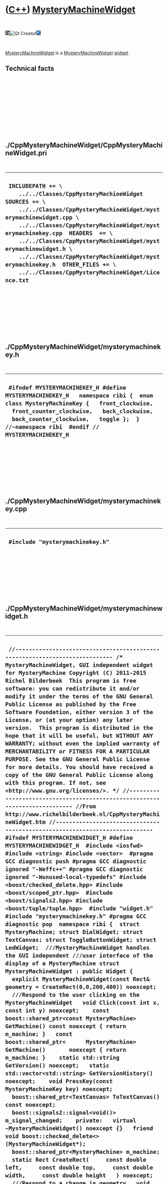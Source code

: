 
 

 

 

 

 

([C++](Cpp.md)) [MysteryMachineWidget](CppMysteryMachineWidget.md)
====================================================================

 

![STL](PicStl.png)![Qt
Creator](PicQtCreator.png)![Lubuntu](PicLubuntu.png)

 

[MysteryMachineWidget](CppMysteryMachineWidget.md) is a
[MysteryMachineWidget](CppMysteryMachineWidget.md)
[widget](CppWidget.md).

Technical facts
---------------

 

 

 

 

 

 

./CppMysteryMachineWidget/CppMysteryMachineWidget.pri
-----------------------------------------------------

 

  ------------------------------------------------------------------------------------------------------------------------------------------------------------------------------------------------------------------------------------------------------------------------------------------------------------------------------------------------------------------------------------------------------------------------------------------
  ` INCLUDEPATH += \     ../../Classes/CppMysteryMachineWidget  SOURCES += \     ../../Classes/CppMysteryMachineWidget/mysterymachinewidget.cpp \     ../../Classes/CppMysteryMachineWidget/mysterymachinekey.cpp  HEADERS  += \     ../../Classes/CppMysteryMachineWidget/mysterymachinewidget.h \     ../../Classes/CppMysteryMachineWidget/mysterymachinekey.h  OTHER_FILES += \     ../../Classes/CppMysteryMachineWidget/Licence.txt`
  ------------------------------------------------------------------------------------------------------------------------------------------------------------------------------------------------------------------------------------------------------------------------------------------------------------------------------------------------------------------------------------------------------------------------------------------

 

 

 

 

 

./CppMysteryMachineWidget/mysterymachinekey.h
---------------------------------------------

 

  -------------------------------------------------------------------------------------------------------------------------------------------------------------------------------------------------------------------------------------------------------------------------
  ` #ifndef MYSTERYMACHINEKEY_H #define MYSTERYMACHINEKEY_H   namespace ribi {  enum class MysteryMachineKey {   front_clockwise,   front_counter_clockwise,   back_clockwise,   back_counter_clockwise,   toggle };  } //~namespace ribi  #endif // MYSTERYMACHINEKEY_H`
  -------------------------------------------------------------------------------------------------------------------------------------------------------------------------------------------------------------------------------------------------------------------------

 

 

 

 

 

./CppMysteryMachineWidget/mysterymachinekey.cpp
-----------------------------------------------

 

  -----------------------------------
  ` #include "mysterymachinekey.h"`
  -----------------------------------

 

 

 

 

 

./CppMysteryMachineWidget/mysterymachinewidget.h
------------------------------------------------

 

  -----------------------------------------------------------------------------------------------------------------------------------------------------------------------------------------------------------------------------------------------------------------------------------------------------------------------------------------------------------------------------------------------------------------------------------------------------------------------------------------------------------------------------------------------------------------------------------------------------------------------------------------------------------------------------------------------------------------------------------------------------------------------------------------------------------------------------------------------------------------------------------------------------------------------------------------------------------------------------------------------------------------------------------------------------------------------------------------------------------------------------------------------------------------------------------------------------------------------------------------------------------------------------------------------------------------------------------------------------------------------------------------------------------------------------------------------------------------------------------------------------------------------------------------------------------------------------------------------------------------------------------------------------------------------------------------------------------------------------------------------------------------------------------------------------------------------------------------------------------------------------------------------------------------------------------------------------------------------------------------------------------------------------------------------------------------------------------------------------------------------------------------------------------------------------------------------------------------------------------------------------------------------------------------------------------------------------------------------------------------------------------------------------------------------------------------------------------------------------------------------------------------------------------------------------------------------------------------------------------------------------------------------------------------------------------------------------------------------------------------------------------------------------------------------------------------------------------------------------------------------------------------------------------------------------------------------------------------------------------------------------------------------------------------------------------------------------------------------------------------------------------------------------------------------------------------------------------------------------------------
  ` //--------------------------------------------------------------------------- /* MysteryMachineWidget, GUI independent widget for MysteryMachine Copyright (C) 2011-2015 Richel Bilderbeek  This program is free software: you can redistribute it and/or modify it under the terms of the GNU General Public License as published by the Free Software Foundation, either version 3 of the License, or (at your option) any later version.  This program is distributed in the hope that it will be useful, but WITHOUT ANY WARRANTY; without even the implied warranty of MERCHANTABILITY or FITNESS FOR A PARTICULAR PURPOSE. See the GNU General Public License for more details. You should have received a copy of the GNU General Public License along with this program. If not, see <http://www.gnu.org/licenses/>. */ //--------------------------------------------------------------------------- //From http://www.richelbilderbeek.nl/CppMysteryMachineWidget.htm //--------------------------------------------------------------------------- #ifndef MYSTERYMACHINEWIDGET_H #define MYSTERYMACHINEWIDGET_H  #include <iosfwd> #include <string> #include <vector>  #pragma GCC diagnostic push #pragma GCC diagnostic ignored "-Weffc++" #pragma GCC diagnostic ignored "-Wunused-local-typedefs" #include <boost/checked_delete.hpp> #include <boost/scoped_ptr.hpp>  #include <boost/signals2.hpp> #include <boost/tuple/tuple.hpp>  #include "widget.h" #include "mysterymachinekey.h" #pragma GCC diagnostic pop  namespace ribi {  struct MysteryMachine; struct DialWidget; struct TextCanvas; struct ToggleButtonWidget; struct LedWidget;  ///MysteryMachineWidget handles the GUI independent ///user interface of the display of a MysteryMachine struct MysteryMachineWidget : public Widget {   explicit MysteryMachineWidget(const Rect& geometry = CreateRect(0,0,200,400)) noexcept;    ///Respond to the user clicking on the MysteryMachineWidget   void Click(const int x, const int y) noexcept;    const boost::shared_ptr<const MysteryMachine> GetMachine() const noexcept { return m_machine; }   const boost::shared_ptr<      MysteryMachine> GetMachine()       noexcept { return m_machine; }    static std::string GetVersion() noexcept;   static std::vector<std::string> GetVersionHistory() noexcept;    void PressKey(const MysteryMachineKey key) noexcept;    boost::shared_ptr<TextCanvas> ToTextCanvas() const noexcept;    boost::signals2::signal<void()> m_signal_changed;    private:   virtual ~MysteryMachineWidget() noexcept {}   friend void boost::checked_delete<>(MysteryMachineWidget*);    boost::shared_ptr<MysteryMachine> m_machine;    static Rect CreateRect(     const double left,     const double top,     const double width,     const double height   ) noexcept;    ///Respond to a change in geometry   void OnResize() noexcept;    #ifndef NDEBUG   static void Test() noexcept;   #endif    friend std::ostream& operator<<(std::ostream& os, const MysteryMachineWidget& widget) noexcept; };  std::ostream& operator<<(std::ostream& os, const MysteryMachineWidget& widget) noexcept;  } //~namespace ribi  #endif // MYSTERYMACHINEWIDGET_H`
  -----------------------------------------------------------------------------------------------------------------------------------------------------------------------------------------------------------------------------------------------------------------------------------------------------------------------------------------------------------------------------------------------------------------------------------------------------------------------------------------------------------------------------------------------------------------------------------------------------------------------------------------------------------------------------------------------------------------------------------------------------------------------------------------------------------------------------------------------------------------------------------------------------------------------------------------------------------------------------------------------------------------------------------------------------------------------------------------------------------------------------------------------------------------------------------------------------------------------------------------------------------------------------------------------------------------------------------------------------------------------------------------------------------------------------------------------------------------------------------------------------------------------------------------------------------------------------------------------------------------------------------------------------------------------------------------------------------------------------------------------------------------------------------------------------------------------------------------------------------------------------------------------------------------------------------------------------------------------------------------------------------------------------------------------------------------------------------------------------------------------------------------------------------------------------------------------------------------------------------------------------------------------------------------------------------------------------------------------------------------------------------------------------------------------------------------------------------------------------------------------------------------------------------------------------------------------------------------------------------------------------------------------------------------------------------------------------------------------------------------------------------------------------------------------------------------------------------------------------------------------------------------------------------------------------------------------------------------------------------------------------------------------------------------------------------------------------------------------------------------------------------------------------------------------------------------------------------------------------------------

 

 

 

 

 

./CppMysteryMachineWidget/mysterymachinewidget.cpp
--------------------------------------------------

 

  ----------------------------------------------------------------------------------------------------------------------------------------------------------------------------------------------------------------------------------------------------------------------------------------------------------------------------------------------------------------------------------------------------------------------------------------------------------------------------------------------------------------------------------------------------------------------------------------------------------------------------------------------------------------------------------------------------------------------------------------------------------------------------------------------------------------------------------------------------------------------------------------------------------------------------------------------------------------------------------------------------------------------------------------------------------------------------------------------------------------------------------------------------------------------------------------------------------------------------------------------------------------------------------------------------------------------------------------------------------------------------------------------------------------------------------------------------------------------------------------------------------------------------------------------------------------------------------------------------------------------------------------------------------------------------------------------------------------------------------------------------------------------------------------------------------------------------------------------------------------------------------------------------------------------------------------------------------------------------------------------------------------------------------------------------------------------------------------------------------------------------------------------------------------------------------------------------------------------------------------------------------------------------------------------------------------------------------------------------------------------------------------------------------------------------------------------------------------------------------------------------------------------------------------------------------------------------------------------------------------------------------------------------------------------------------------------------------------------------------------------------------------------------------------------------------------------------------------------------------------------------------------------------------------------------------------------------------------------------------------------------------------------------------------------------------------------------------------------------------------------------------------------------------------------------------------------------------------------------------------------------------------------------------------------------------------------------------------------------------------------------------------------------------------------------------------------------------------------------------------------------------------------------------------------------------------------------------------------------------------------------------------------------------------------------------------------------------------------------------------------------------------------------------------------------------------------------------------------------------------------------------------------------------------------------------------------------------------------------------------------------------------------------------------------------------------------------------------------------------------------------------------------------------------------------------------------------------------------------------------------------------------------------------------------------------------------------------------------------------------------------------------------------------------------------------------------------------------------------------------------------------------------------------------------------------------------------------------------------------------------------------------------------------------------------------------------------------------------------------------------------------------------------------------------------------------------------------------------------------------------------------------------------------------------------------------------------------------------------------------------------------------------------------------------------------------------------------------------------------------------------------------------------------------------------------------------------------------------------------------------------------------------------------------------------------------------------------------------------------------------------------------------------------------------------------------------------------------------------------------------------------------------------------------------------------------------------------------------------------------------------------------------------------------------------------------------------------------------------------------------------------------------------------------------------------------------------------------------------------------------------------------------------------------------------------------------------------------------------------------------------------------------------------------------------------------------------------------------------------------------------------------------------------------------------------------------------------------------------------------------------------------------------------------------------------------------------------------------------------------------------------------------------------------------------------------------------------------------------------------------------------------------------------------------------------------------------------------------------------------------------------------------------------------------------------------------------------------------------------------------------------------------------------------------------------------------------------------------------------------------------------------------------------------------------------------------------------------------------------------------------------------------------------------------------------------------------------------------------------------------------------------------------------------------------------------------------------------------------------------------------------------------------------------------------------------------------------------------------------------------------------------------------------------------------------------------------------------------------------------------------------------------------------------------------------------------------------------------------------------------------------------------------------------------------------------------------------------------------------------------------------------------------------------------------------------------------------------------------------------------------------------------------------------------------------------------------------------------------------------------------------------------------------------------------------------------------------------------------------------------------------------------------------------------------------------------------------------------------------------------------------------------------------------------------------------------------------------------------------------------------------------------------------------------------------
  ` //--------------------------------------------------------------------------- /* MysteryMachineWidget, GUI independent widget for MysteryMachine Copyright (C) 2011-2015 Richel Bilderbeek  This program is free software: you can redistribute it and/or modify it under the terms of the GNU General Public License as published by the Free Software Foundation, either version 3 of the License, or (at your option) any later version.  This program is distributed in the hope that it will be useful, but WITHOUT ANY WARRANTY; without even the implied warranty of MERCHANTABILITY or FITNESS FOR A PARTICULAR PURPOSE. See the GNU General Public License for more details. You should have received a copy of the GNU General Public License along with this program. If not, see <http://www.gnu.org/licenses/>. */ //--------------------------------------------------------------------------- //From http://www.richelbilderbeek.nl/CppMysteryMachineWidget.htm //--------------------------------------------------------------------------- #pragma GCC diagnostic push #pragma GCC diagnostic ignored "-Weffc++" #pragma GCC diagnostic ignored "-Wunused-local-typedefs" #pragma GCC diagnostic ignored "-Wunused-but-set-parameter" #include "mysterymachinewidget.h"  #include <iostream>  #include <boost/numeric/conversion/cast.hpp>  #include "dial.h" #include "dialwidget.h" #include "geometry.h" #include "led.h" #include "ledwidget.h" #include "mysterymachine.h" #include "testtimer.h" #include "togglebutton.h" #include "togglebuttonwidget.h" #include "trace.h" #pragma GCC diagnostic pop  ribi::MysteryMachineWidget::MysteryMachineWidget(   const Rect& geometry) noexcept   : m_signal_changed{},     m_machine(new MysteryMachine)  {   #ifndef NDEBUG   Test();   #endif   m_signal_geometry_changed.connect(boost::bind(     &ribi::MysteryMachineWidget::OnResize,this));   SetGeometry(geometry); }  ///Respond to the user clicking on the MysteryMachineWidget void ribi::MysteryMachineWidget::Click(const int x, const int y) noexcept {   if (m_machine->GetDialBack()->IsClicked(x,y))   {     m_machine->GetDialBack()->Click(x,y);     m_signal_changed();   }   if (m_machine->GetDialFront()->IsClicked(x,y))   {     m_machine->GetDialFront()->Click(x,y);     m_signal_changed();   }   if (m_machine->GetToggleButton()->IsIn(x,y))   {     m_machine->GetToggleButton()->Click(x,y);     m_signal_changed();   } }  ribi::Widget::Rect ribi::MysteryMachineWidget::CreateRect(   const double left,   const double top,   const double width,   const double height ) noexcept {   return Geometry().CreateRect(left,top,width,height); }  std::string ribi::MysteryMachineWidget::GetVersion() noexcept {   return "1.2"; }  std::vector<std::string> ribi::MysteryMachineWidget::GetVersionHistory() noexcept {   return {     "2011-07-03: version 1.0: initial version",     "2011-08-20: Version 1.1: added operator<<",     "2014-02-28: Version 1.2: added ToTextCanvas and KeyPress",   }; }  void ribi::MysteryMachineWidget::PressKey(const MysteryMachineKey key) noexcept {   switch (key)   {     case MysteryMachineKey::back_clockwise:     {       const double f {         GetMachine()->GetDialBack()->GetDial()->GetPosition()         + (1.0 / 12.0)       };       GetMachine()->GetDialBack()->GetDial()->SetPosition(         f >= 1.0 ? f - 1.0 : f       );       m_signal_changed();     }     break;     case MysteryMachineKey::back_counter_clockwise:     {       const double f {         GetMachine()->GetDialBack()->GetDial()->GetPosition()         - (1.0 / 12.0)       };       GetMachine()->GetDialBack()->GetDial()->SetPosition(         f < 0.0 ? f + 1.0 : f       );       m_signal_changed();     }     break;     case MysteryMachineKey::front_clockwise:     {       const double f {         GetMachine()->GetDialFront()->GetDial()->GetPosition()         + (1.0 / 12.0)       };       GetMachine()->GetDialFront()->GetDial()->SetPosition(         f >= 1.0 ? f - 1.0 : f       );       m_signal_changed();     }     break;     case MysteryMachineKey::front_counter_clockwise:     {       const double f {         GetMachine()->GetDialFront()->GetDial()->GetPosition()         - (1.0 / 12.0)       };       GetMachine()->GetDialFront()->GetDial()->SetPosition(         f < 0.0 ? f + 1.0 : f       );       m_signal_changed();     }     break;     case MysteryMachineKey::toggle:     {       GetMachine()->GetToggleButton()->GetToggleButton()->Toggle();       m_signal_changed();     }     break;   } }  /* void ribi::MysteryMachineWidget::PressKey(const MysteryMachineKey key) noexcept {   switch (key)   {     case MysteryMachineKey::back_clockwise:     {       const double f {         GetMachine()->GetDialBack()->GetDial()->GetPosition()         + (1.0 / 12.0)       };       GetMachine()->GetDialBack()->GetDial()->SetPosition(         f >= 1.0 ? f - 1.0 : f       );       m_signal_changed();     }     break;     case MysteryMachineKey::back_counter_clockwise:     {       const double f {         GetMachine()->GetDialBack()->GetDial()->GetPosition()         - (1.0 / 12.0)       };       GetMachine()->GetDialBack()->GetDial()->SetPosition(         f < 0.0 ? f + 1.0 : f       );       m_signal_changed();     }     break;     case MysteryMachineKey::front_clockwise:     {       const double f {         GetMachine()->GetDialFront()->GetDial()->GetPosition()         + (1.0 / 12.0)       };       GetMachine()->GetDialFront()->GetDial()->SetPosition(         f >= 1.0 ? f - 1.0 : f       );       m_signal_changed();     }     break;     case MysteryMachineKey::front_counter_clockwise:     {       const double f {         GetMachine()->GetDialFront()->GetDial()->GetPosition()         - (1.0 / 12.0)       };       GetMachine()->GetDialFront()->GetDial()->SetPosition(         f < 0.0 ? f + 1.0 : f       );       m_signal_changed();     }     break;     case MysteryMachineKey::toggle:     {       GetMachine()->GetToggleButton()->GetToggleButton()->Toggle();       m_signal_changed();     }     break;   } } */  void ribi::MysteryMachineWidget::OnResize() noexcept {   const double w = boost::numeric_cast<double>(GetWidth());   const double h = boost::numeric_cast<double>(GetHeight());   const double s = std::min(w/4.0,h/8.0);   const double w8 = w / 8.0;    m_machine->GetDialBack()->SetGeometry((w8 * 1.0) - (s * 0.5),0,s,s);   m_machine->GetDialFront()->SetGeometry((w8 * 7.0) - (s * 0.5),h-s,s,s);   m_machine->GetToggleButton()->SetGeometry(     (w8 * 4.0) + (s * 0.5),     (h * 0.5) - (s * 0.5),     s,s   );      m_machine->GetLedBack1()->SetGeometry((w8 * 3.0) - (s * 0.5),0,s,s);   m_machine->GetLedBack2()->SetGeometry((w8 * 5.0) - (s * 0.5),0,s,s);   m_machine->GetLedBack3()->SetGeometry((w8 * 7.0) - (s * 0.5),0,s,s);    m_machine->GetLedFront1()->SetGeometry((w8 * 1.0) - (s * 0.5),h-s,s,s);   m_machine->GetLedFront2()->SetGeometry((w8 * 3.0) - (s * 0.5),h-s,s,s);   m_machine->GetLedFront3()->SetGeometry((w8 * 5.0) - (s * 0.5),h-s,s,s);    m_machine->GetLedTopFront()->SetGeometry(     (w8 * 5.0) - (s * 0.5),     (((h - (s * 0.5)) + (h * 0.5)) * 0.5) - (s * 0.5),     s,s   );   m_machine->GetLedTopMiddle()->SetGeometry((w8 * 4.0) - (s * 0.5),     (h * 0.5) - (s * 0.5),     s,s   );   m_machine->GetLedTopBack()->SetGeometry((w8 * 3.0) - (s * 0.5),     (((s * 0.5) + (h * 0.5)) * 0.5) - (s * 0.5),     s,s   );   //m_signal_mysterymachine_changed(); }  #ifndef NDEBUG void ribi::MysteryMachineWidget::Test() noexcept {   {     static bool is_tested{false};     if (is_tested) return;     is_tested = true;   }   const TestTimer test_timer(__func__,__FILE__,1.0);   MysteryMachineWidget w;   assert(!w.GetVersion().empty()); } #endif  boost::shared_ptr<ribi::TextCanvas> ribi::MysteryMachineWidget::ToTextCanvas() const noexcept {   return GetMachine()->ToTextCanvas(); }  std::ostream& ribi::operator<<(std::ostream& os, const MysteryMachineWidget& widget) noexcept {   os     << "<MysteryMachineWidget>"     //<< "<geometry>"     //<< widget.GetGeometry()     //<< "</geometry>"     << "<machine>"     << *widget.m_machine     << "</machine>"     << "</MysteryMachineWidget>";   return os; }`
  ----------------------------------------------------------------------------------------------------------------------------------------------------------------------------------------------------------------------------------------------------------------------------------------------------------------------------------------------------------------------------------------------------------------------------------------------------------------------------------------------------------------------------------------------------------------------------------------------------------------------------------------------------------------------------------------------------------------------------------------------------------------------------------------------------------------------------------------------------------------------------------------------------------------------------------------------------------------------------------------------------------------------------------------------------------------------------------------------------------------------------------------------------------------------------------------------------------------------------------------------------------------------------------------------------------------------------------------------------------------------------------------------------------------------------------------------------------------------------------------------------------------------------------------------------------------------------------------------------------------------------------------------------------------------------------------------------------------------------------------------------------------------------------------------------------------------------------------------------------------------------------------------------------------------------------------------------------------------------------------------------------------------------------------------------------------------------------------------------------------------------------------------------------------------------------------------------------------------------------------------------------------------------------------------------------------------------------------------------------------------------------------------------------------------------------------------------------------------------------------------------------------------------------------------------------------------------------------------------------------------------------------------------------------------------------------------------------------------------------------------------------------------------------------------------------------------------------------------------------------------------------------------------------------------------------------------------------------------------------------------------------------------------------------------------------------------------------------------------------------------------------------------------------------------------------------------------------------------------------------------------------------------------------------------------------------------------------------------------------------------------------------------------------------------------------------------------------------------------------------------------------------------------------------------------------------------------------------------------------------------------------------------------------------------------------------------------------------------------------------------------------------------------------------------------------------------------------------------------------------------------------------------------------------------------------------------------------------------------------------------------------------------------------------------------------------------------------------------------------------------------------------------------------------------------------------------------------------------------------------------------------------------------------------------------------------------------------------------------------------------------------------------------------------------------------------------------------------------------------------------------------------------------------------------------------------------------------------------------------------------------------------------------------------------------------------------------------------------------------------------------------------------------------------------------------------------------------------------------------------------------------------------------------------------------------------------------------------------------------------------------------------------------------------------------------------------------------------------------------------------------------------------------------------------------------------------------------------------------------------------------------------------------------------------------------------------------------------------------------------------------------------------------------------------------------------------------------------------------------------------------------------------------------------------------------------------------------------------------------------------------------------------------------------------------------------------------------------------------------------------------------------------------------------------------------------------------------------------------------------------------------------------------------------------------------------------------------------------------------------------------------------------------------------------------------------------------------------------------------------------------------------------------------------------------------------------------------------------------------------------------------------------------------------------------------------------------------------------------------------------------------------------------------------------------------------------------------------------------------------------------------------------------------------------------------------------------------------------------------------------------------------------------------------------------------------------------------------------------------------------------------------------------------------------------------------------------------------------------------------------------------------------------------------------------------------------------------------------------------------------------------------------------------------------------------------------------------------------------------------------------------------------------------------------------------------------------------------------------------------------------------------------------------------------------------------------------------------------------------------------------------------------------------------------------------------------------------------------------------------------------------------------------------------------------------------------------------------------------------------------------------------------------------------------------------------------------------------------------------------------------------------------------------------------------------------------------------------------------------------------------------------------------------------------------------------------------------------------------------------------------------------------------------------------------------------------------------------------------------------------------------------------------------------------------------------------------------------------------------------------------------------------------------------------------------------------------------------------------------------------------------------------------------------------------------

 

 

 

 

 

 

